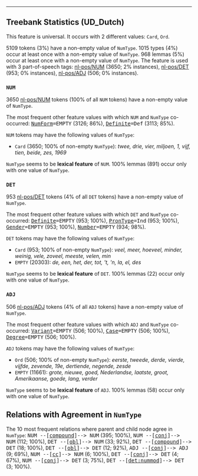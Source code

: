 

--------------------------------------------------------------------------------

## Treebank Statistics (UD_Dutch)

This feature is universal.
It occurs with 2 different values: `Card`, `Ord`.

5109 tokens (3%) have a non-empty value of `NumType`.
1015 types (4%) occur at least once with a non-empty value of `NumType`.
968 lemmas (5%) occur at least once with a non-empty value of `NumType`.
The feature is used with 3 part-of-speech tags: [nl-pos/NUM]() (3650; 2% instances), [nl-pos/DET]() (953; 0% instances), [nl-pos/ADJ]() (506; 0% instances).

### `NUM`

3650 [nl-pos/NUM]() tokens (100% of all `NUM` tokens) have a non-empty value of `NumType`.

The most frequent other feature values with which `NUM` and `NumType` co-occurred: <tt><a href="NumForm.html">NumForm</a>=EMPTY</tt> (3126; 86%), <tt><a href="Definite.html">Definite</a>=Def</tt> (3113; 85%).

`NUM` tokens may have the following values of `NumType`:

* `Card` (3650; 100% of non-empty `NumType`): <em>twee, drie, vier, miljoen, 1, vijf, tien, beide, zes, 1969</em>

`NumType` seems to be **lexical feature** of `NUM`. 100% lemmas (891) occur only with one value of `NumType`.

### `DET`

953 [nl-pos/DET]() tokens (4% of all `DET` tokens) have a non-empty value of `NumType`.

The most frequent other feature values with which `DET` and `NumType` co-occurred: <tt><a href="Definite.html">Definite</a>=EMPTY</tt> (953; 100%), <tt><a href="PronType.html">PronType</a>=Ind</tt> (953; 100%), <tt><a href="Gender.html">Gender</a>=EMPTY</tt> (953; 100%), <tt><a href="Number.html">Number</a>=EMPTY</tt> (934; 98%).

`DET` tokens may have the following values of `NumType`:

* `Card` (953; 100% of non-empty `NumType`): <em>veel, meer, hoeveel, minder, weinig, vele, zoveel, meeste, velen, min</em>
* `EMPTY` (20303): <em>de, een, het, der, tot, 't, 'n, la, el, des</em>

`NumType` seems to be **lexical feature** of `DET`. 100% lemmas (22) occur only with one value of `NumType`.

### `ADJ`

506 [nl-pos/ADJ]() tokens (4% of all `ADJ` tokens) have a non-empty value of `NumType`.

The most frequent other feature values with which `ADJ` and `NumType` co-occurred: <tt><a href="Variant.html">Variant</a>=EMPTY</tt> (506; 100%), <tt><a href="Case.html">Case</a>=EMPTY</tt> (506; 100%), <tt><a href="Degree.html">Degree</a>=EMPTY</tt> (506; 100%).

`ADJ` tokens may have the following values of `NumType`:

* `Ord` (506; 100% of non-empty `NumType`): <em>eerste, tweede, derde, vierde, vijfde, zevende, 19e, dertiende, negende, zesde</em>
* `EMPTY` (11661): <em>grote, nieuwe, goed, Nederlandse, laatste, groot, Amerikaanse, goede, lang, verder</em>

`NumType` seems to be **lexical feature** of `ADJ`. 100% lemmas (58) occur only with one value of `NumType`.

## Relations with Agreement in `NumType`

The 10 most frequent relations where parent and child node agree in `NumType`:
<tt>NUM --[<a href="../dep/compound.html">compound</a>]--> NUM</tt> (395; 100%),
<tt>NUM --[<a href="../dep/conj.html">conj</a>]--> NUM</tt> (112; 100%),
<tt>DET --[<a href="../dep/obl.html">obl</a>]--> NUM</tt> (33; 92%),
<tt>DET --[<a href="../dep/compound.html">compound</a>]--> DET</tt> (18; 100%),
<tt>DET --[<a href="../dep/obl.html">obl</a>]--> DET</tt> (12; 92%),
<tt>ADJ --[<a href="../dep/conj.html">conj</a>]--> ADJ</tt> (9; 69%),
<tt>NUM --[<a href="../dep/cc.html">cc</a>]--> NUM</tt> (6; 100%),
<tt>DET --[<a href="../dep/conj.html">conj</a>]--> DET</tt> (4; 67%),
<tt>NUM --[<a href="../dep/conj.html">conj</a>]--> DET</tt> (3; 75%),
<tt>DET --[<a href="../dep/det:nummod.html">det:nummod</a>]--> DET</tt> (3; 100%).

